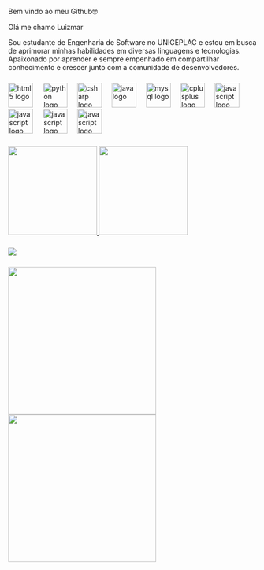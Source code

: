 Bem vindo ao meu Github🤓

Olá me chamo Luizmar

Sou estudante de Engenharia de Software no UNICEPLAC e estou em busca de aprimorar minhas habilidades em diversas linguagens e tecnologias. Apaixonado por aprender e sempre empenhado em compartilhar conhecimento e crescer junto com a comunidade de desenvolvedores.
###

<div align="left">
  <img src="https://cdn.jsdelivr.net/gh/devicons/devicon/icons/html5/html5-original.svg" height="50" alt="html5 logo"  />
  <img width="12" />
  <img src="https://cdn.jsdelivr.net/gh/devicons/devicon/icons/python/python-original.svg" height="50" alt="python logo"  />
  <img width="12" />
  <img src="https://cdn.jsdelivr.net/gh/devicons/devicon/icons/csharp/csharp-original.svg" height="50" alt="csharp logo"  />
  <img width="12" />
  <img src="https://cdn.jsdelivr.net/gh/devicons/devicon/icons/java/java-original.svg" height="50" alt="java logo"  />
  <img width="12" />
  <img src="https://cdn.jsdelivr.net/gh/devicons/devicon/icons/mysql/mysql-original.svg" height="50" alt="mysql logo"  />
  <img width="12" />
  <img src="https://cdn.jsdelivr.net/gh/devicons/devicon/icons/cplusplus/cplusplus-original.svg" height="50" alt="cplusplus logo"  />
  <img width="12" />
  <img src="https://cdn.jsdelivr.net/gh/devicons/devicon/icons/javascript/javascript-original.svg" height="50" alt="javascript logo"  />
  <img width="12" />
  <img src="https://cdn.jsdelivr.net/gh/devicons/devicon@latest/icons/firebase/firebase-original.svg" height="50" alt="javascript logo" />
  <img width="12" />
  <img src="https://cdn.jsdelivr.net/gh/devicons/devicon@latest/icons/electron/electron-original.svg" height="50" alt="javascript logo" />
  <img width="12" />
  <img src="https://cdn.jsdelivr.net/gh/devicons/devicon@latest/icons/figma/figma-original.svg"  height="50" alt="javascript logo" />
  <img width="12" />
  
          
  
  
          
          
</div>

###

<div>
<a href="https://github.com/LuizmarCardozo">
<img loading="lazy" height="180em" src="https://github-readme-stats.vercel.app/api/top-langs/?username=LuizmarCardozo&layout=compact&langs_count=7&theme=dracula"/>
<img loading="lazy" height="180em" src="https://github-readme-stats.vercel.app/api?username=LuizmarCardozo&show_icons=true&theme=dracula&include_all_commits=true&count_private=true"/>
</div>

###

<div> 
<a href="https://br.linkedin.com/in/luizmar-cardozo-de-moura-785698261" target="_blank"><img loading="lazy" src="https://img.shields.io/badge/-LinkedIn-%230077B5?style=for-the-badge&logo=linkedin&logoColor=white" target="_blank"></a>   
</div> 

###

<img align="left" height="300" src="https://gifdb.com/images/high/coding-animated-laptop-flow-stream-ja04010rm5o68zfk.gif"  />

<img align="left" height="300" src="https://github.com/user-attachments/assets/29aa30d3-bfa1-4c53-89fd-2702264afef1" />



###
